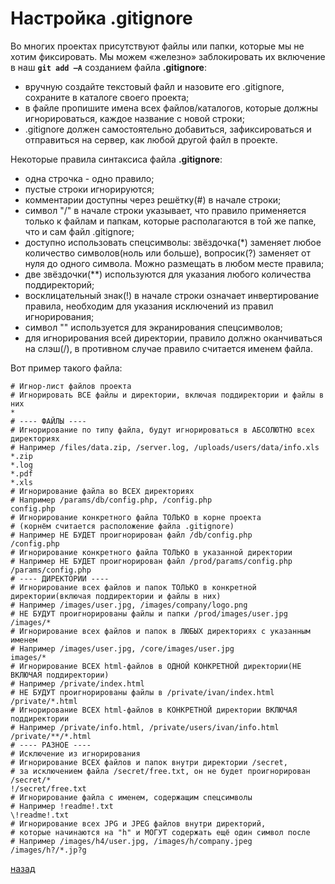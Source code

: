 # Настройка .gitignore

Во многих проектах присутствуют файлы или папки, которые мы не хотим фиксировать. Мы можем «железно» заблокировать их включение в наш **`git add –A`** созданием файла **.gitignore**:

* вручную создайте текстовый файл и назовите его .gitignore, сохраните в каталоге своего проекта;
* в файле пропишите имена всех файлов/каталогов, которые должны игнорироваться, каждое название с новой строки;
* .gitignore должен самостоятельно добавиться, зафиксироваться и отправиться на сервер, как любой другой файл в проекте.

Некоторые правила синтаксиса файла **.gitignore**:

* одна строчка - одно правило;
* пустые строки игнорируются;
* комментарии доступны через решётку(#) в начале строки;
* символ "/" в начале строки указывает, что правило применяется только к файлам и папкам, которые располагаются в той же папке, что и сам файл .gitignore;
* доступно использовать спецсимволы: звёздочка(*) заменяет любое количество символов(ноль или больше), вопросик(?) заменяет от нуля до одного символа. Можно размещать в любом месте правила;
* две звёздочки(**) используются для указания любого количества поддиректорий;
* восклицательный знак(!) в начале строки означает инвертирование правила, необходим для указания исключений из правил игнорирования;
* символ "\" используется для экранирования спецсимволов;
* для игнорирования всей директории, правило должно оканчиваться на слэш(/), в противном случае правило считается именем файла.

Вот пример такого файла:

```text
# Игнор-лист файлов проекта
# Игнорировать ВСЕ файлы и директории, включая поддиректории и файлы в них
*
# ---- ФАЙЛЫ ----
# Игнорирование по типу файла, будут игнорироваться в АБСОЛЮТНО всех директориях
# Например /files/data.zip, /server.log, /uploads/users/data/info.xls
*.zip
*.log
*.pdf
*.xls
# Игнорирование файла во ВСЕХ директориях
# Например /params/db/config.php, /config.php
config.php
# Игнорирование конкретного файла ТОЛЬКО в корне проекта
# (корнём считается расположение файла .gitignore)
# Например НЕ БУДЕТ проигнорирован файл /db/config.php
/config.php
# Игнорирование конкретного файла ТОЛЬКО в указанной директории
# Например НЕ БУДЕТ проигнорирован файл /prod/params/config.php
/params/config.php
# ---- ДИРЕКТОРИИ ----
# Игнорирование всех файлов и папок ТОЛЬКО в конкретной директории(включая поддиректории и файлы в них)
# Например /images/user.jpg, /images/company/logo.png
# НЕ БУДУТ проигнорированы файлы и папки /prod/images/user.jpg
/images/*
# Игнорирование всех файлов и папок в ЛЮБЫХ директориях с указанным именем
# Например /images/user.jpg, /core/images/user.jpg
images/*
# Игнорирование ВСЕХ html-файлов в ОДНОЙ КОНКРЕТНОЙ директории(НЕ ВКЛЮЧАЯ поддиректории)
# Например /private/index.html
# НЕ БУДУТ проигнорированы файлы в /private/ivan/index.html
/private/*.html
# Игнорирование ВСЕХ html-файлов в КОНКРЕТНОЙ директории ВКЛЮЧАЯ поддиректории
# Например /private/info.html, /private/users/ivan/info.html
/private/**/*.html
# ---- РАЗНОЕ ----
# Исключение из игнорирования
# Игнорирование ВСЕХ файлов и папок внутри директории /secret,
# за исключением файла /secret/free.txt, он не будет проигнорирован
/secret/*
!/secret/free.txt
# Игнорирование файла с именем, содержащим спецсимволы
# Например !readme!.txt
\!readme!.txt
# Игнорирование всех JPG и JPEG файлов внутри директорий,
# которые начинаются на "h" и МОГУТ содержать ещё один символ после
# Например /images/h4/user.jpg, /images/h/company.jpeg
/images/h?/*.jp?g
```

[назад](readme.md)
